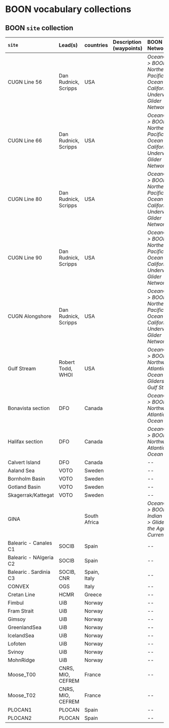 # BOON vocabulary collections

## BOON `site` collection
| `site` | Lead(s) | countries| Description (waypoints) | BOON Networks | status |
|:--------|:--------|:--------|:--------|:--------|:--------|
| CUGN Line 56 | Dan Rudnick, Scripps | USA | | *OceanGliders > BOON > Northeast Pacific Ocean > California Underwater Glider Network* | **published**|
| CUGN Line 66 | Dan Rudnick, Scripps | USA | | *OceanGliders > BOON > Northeast Pacific Ocean > California Underwater Glider Network* | **published**|
| CUGN Line 80 | Dan Rudnick, Scripps | USA | | *OceanGliders > BOON > Northeast Pacific Ocean > California Underwater Glider Network* | **published**|
| CUGN Line 90 | Dan Rudnick, Scripps | USA | | *OceanGliders > BOON > Northeast Pacific Ocean > California Underwater Glider Network* | **published**|
| CUGN Alongshore | Dan Rudnick, Scripps | USA | | *OceanGliders > BOON > Northeast Pacific Ocean > California Underwater Glider Network* | **published**|
| Gulf Stream | Robert Todd, WHOI | USA | | *OceanGliders > BOON > Northwest Atlantic Ocean > Gliders in the Gulf Stream* | **published**|
| Bonavista section | DFO | Canada | | *OceanGliders > BOON > Northwest Atlantic Ocean* | **published**|
| Halifax section | DFO | Canada | | *OceanGliders > BOON > Northwest Atlantic Ocean* | **published**|
| Calvert Island | DFO | Canada | | -- | **published**|
| Aaland Sea | VOTO | Sweden | | -- | **published**|
| Bornholm Basin |VOTO | Sweden | | -- | **published**|
| Gotland Basin | VOTO | Sweden | | -- | **published**|
| Skagerrak/Kattegat | VOTO | Sweden | | -- | **published**|
| GINA | | South Africa | | *OceanGliders > BOON > Indian Ocean > Gliders in the Agulhas Current* | **published** |
| Balearic - Canales C1 | SOCIB | Spain | | -- |**published** |
| Balearic - NAlgeria C2 | SOCIB | Spain | | -- |**published** |
| Balearic . Sardinia C3 | SOCIB, CNR | Spain, Italy | | -- |**published** |
| CONVEX | OGS | Italy | | -- |**published** |
| Cretan Line | HCMR | Greece | | -- |**published** |
| Fimbul | UiB | Norway | | -- |**published** |
| Fram Strait | UiB | Norway | | -- |**published** |
| Gimsoy | UiB | Norway | | -- |**published** |
| GreenlandSea | UiB | Norway | | -- |**published** |
| IcelandSea | UiB | Norway | | -- |**published** |
| Lofoten | UiB | Norway | | -- |**published** |
| Svinoy | UiB | Norway | | -- |**published** |
| MohnRidge | UiB | Norway | | -- |**published** |
| Moose_T00 |CNRS, MIO, CEFREM | France | | -- |**published** |
| Moose_T02 |CNRS, MIO, CEFREM | France | | -- |**published** |
| PLOCAN1 | PLOCAN | Spain | |  -- |**published** |
| PLOCAN2 | PLOCAN | Spain | |  -- |**published** |

<!-- RET commenting this out to let indiduals add things as needed
### Status table of future entries in BOON sites collection

This table describe the status of discussion of the future element of then BOON network collection. 

| BOON Site | Lead(s) | countries| Description (waypoints) | BOON Networks | status |
|:--------|:--------|:--------|:--------|:--------|:--------|
| 53° North | UVIC | Canada | | | |
| A05 | David Smeed, NOC | | | | |
| Alter Eco | Matthiew Palmer, NOC | | | | |
| AntarcticPeninsula | James Thomson univ fo Washington - APL | | | | |
| BaffinDavis | Craig Lee | | | | |
| Bahamas1 | Gustavo Goni | | | | |
| **to be continued** | | | | |
-->
